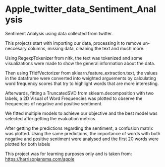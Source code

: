 # Apple_twitter_data_Sentiment_Analysis
Sentiment Analysis using data collected from twitter.

This projects start with importing our data, processing it to remove un-neccesary columns, missing data, cleaning the text and much more.

Using RegexpTokenizer from nltk, the text was tokenized and some visualizations were made to show the general information about the data.

Then using TfidfVectorizer from sklearn.feature_extraction.text, the values in the dataframe were converted into weighted arguements by calculating word frequency scores that try to highlight words that are more interesting.

Afterwards, fitting a TruncatedSVD from sklearn.decomposition with two labels, a 2D Visual of Word Frequencies was plotted to observe the frequencies of negative and positive sentiment.

We fitted multiple models to achieve our objective and the best model was selected after getting the evaluation metrics. 

After getting the predictions regarding the sentiment, a confusion matrix was plotted. Using the same predictions, the importance of words with both negative and positive sentiment were analysed and the first 20 words were plotted for both labels


This project was for learning purposes only and is taken from: https://harrisonjansma.com/apple
